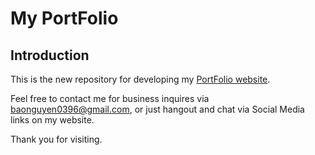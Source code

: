 # My PortFolio

## Introduction

This is the new repository for developing my [PortFolio website](https://baonguyen96.github.io/).

Feel free to contact me for business inquires via baonguyen0396@gmail.com, or just hangout and
chat via Social Media links on my website.

Thank you for visiting.